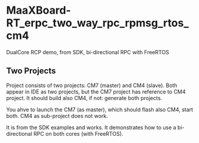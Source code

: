# MaaXBoard-RT_erpc_two_way_rpc_rpmsg_rtos_cm4
 DualCore RCP demo, from SDK, bi-directional RPC with FreeRTOS

## Two Projects
Project consists of two projects: CM7 (master) and CM4 (slave).
Both appear in IDE as two projects, but the CM7 project has reference
to CM4 project.
It should build also CM4, if not: generate both projects.

You ahve to launch the CM7 (as master), which should flash also CM4, start
both.
CM4 as sub-project does not work.

It is from the SDK examples and works.
It demonstrates how to use a bi-directional RPC on both cores (with FreeRTOS).

